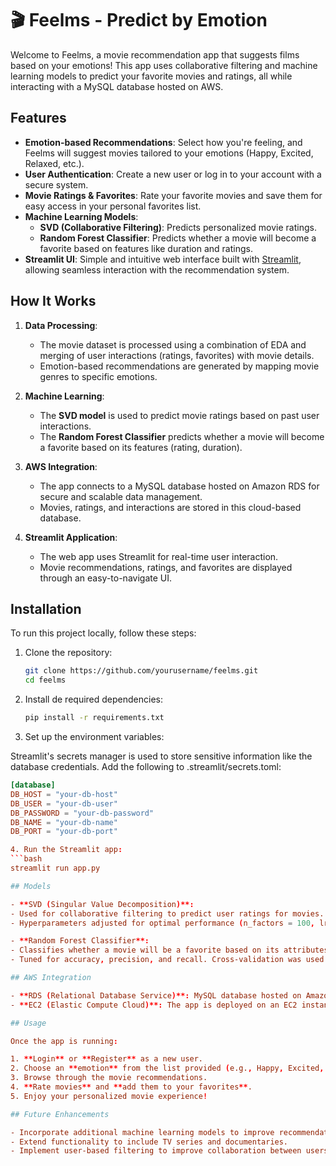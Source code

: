 # 🎬 Feelms - Predict by Emotion

Welcome to Feelms, a movie recommendation app that suggests films based on your emotions! This app uses collaborative filtering and machine learning models to predict your favorite movies and ratings, all while interacting with a MySQL database hosted on AWS.

## Features

- **Emotion-based Recommendations**: Select how you're feeling, and Feelms will suggest movies tailored to your emotions (Happy, Excited, Relaxed, etc.).
- **User Authentication**: Create a new user or log in to your account with a secure system. 
- **Movie Ratings & Favorites**: Rate your favorite movies and save them for easy access in your personal favorites list.
- **Machine Learning Models**: 
  - **SVD (Collaborative Filtering)**: Predicts personalized movie ratings.
  - **Random Forest Classifier**: Predicts whether a movie will become a favorite based on features like duration and ratings.
- **Streamlit UI**: Simple and intuitive web interface built with [Streamlit](https://streamlit.io/), allowing seamless interaction with the recommendation system.

## How It Works

1. **Data Processing**: 
   - The movie dataset is processed using a combination of EDA and merging of user interactions (ratings, favorites) with movie details.
   - Emotion-based recommendations are generated by mapping movie genres to specific emotions.
   
2. **Machine Learning**: 
   - The **SVD model** is used to predict movie ratings based on past user interactions.
   - The **Random Forest Classifier** predicts whether a movie will become a favorite based on its features (rating, duration).

3. **AWS Integration**:
   - The app connects to a MySQL database hosted on Amazon RDS for secure and scalable data management.
   - Movies, ratings, and interactions are stored in this cloud-based database.
   
4. **Streamlit Application**:
   - The web app uses Streamlit for real-time user interaction.
   - Movie recommendations, ratings, and favorites are displayed through an easy-to-navigate UI.

## Installation

To run this project locally, follow these steps:

1. Clone the repository:

   ```bash
   git clone https://github.com/yourusername/feelms.git
   cd feelms

2. Install de required dependencies:

   ```bash
   pip install -r requirements.txt

3. Set up the environment variables:

Streamlit's secrets manager is used to store sensitive information like the database credentials. Add the following to .streamlit/secrets.toml:

   ```toml
   [database]
   DB_HOST = "your-db-host"
   DB_USER = "your-db-user"
   DB_PASSWORD = "your-db-password"
   DB_NAME = "your-db-name"
   DB_PORT = "your-db-port"

4. Run the Streamlit app:
   ```bash
   streamlit run app.py

## Models

- **SVD (Singular Value Decomposition)**:
  - Used for collaborative filtering to predict user ratings for movies.
  - Hyperparameters adjusted for optimal performance (n_factors = 100, lr_all = 0.005).

- **Random Forest Classifier**:
  - Classifies whether a movie will be a favorite based on its attributes.
  - Tuned for accuracy, precision, and recall. Cross-validation was used to optimize the model.

## AWS Integration

- **RDS (Relational Database Service)**: MySQL database hosted on Amazon RDS, which stores user interactions, favorites, and ratings.
- **EC2 (Elastic Compute Cloud)**: The app is deployed on an EC2 instance, ensuring high availability and scalability.

## Usage

Once the app is running:

1. **Login** or **Register** as a new user.
2. Choose an **emotion** from the list provided (e.g., Happy, Excited, Relaxed).
3. Browse through the movie recommendations.
4. **Rate movies** and **add them to your favorites**.
5. Enjoy your personalized movie experience!

## Future Enhancements

- Incorporate additional machine learning models to improve recommendation accuracy.
- Extend functionality to include TV series and documentaries.
- Implement user-based filtering to improve collaboration between users with similar preferences.



